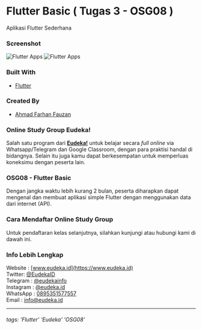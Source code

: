 # Flutter Basic ( Tugas 3 - OSG08 )
Aplikasi Flutter Sederhana

### Screenshot
![Flutter Apps](https://i.ibb.co/Kqy43VX/page-1.jpg "source: imgbb.com/")
![Flutter Apps](https://i.ibb.co/qxL4rdV/page-2.jpg "source: imgbb.com/")

### Built With
- [Flutter](https://flutter.dev)

### Created By
- [Ahmad Farhan Fauzan](https://github.com/farhan0x1)

### Online Study Group Eudeka!
Salah satu program dari [**Eudeka!**](https://www.eudeka.id) untuk belajar secara _full online_ via Whatsapp/Telegram dan Google Classroom, dengan para praktisi handal di bidangnya. Selain itu juga kamu dapat berkesempatan untuk memperluas koneksimu dengan peserta lain.

### OSG08 - Flutter Basic
Dengan jangka waktu lebih kurang 2 bulan, peserta diharapkan dapat mengenal dan membuat aplikasi simple Flutter dengan menggunakan data dari internet (API).

### Cara Mendaftar Online Study Group
Untuk pendaftaran kelas selanjutnya, silahkan kunjungi atau hubungi kami di dawah ini.

### Info Lebih Lengkap
Website : [www.eudeka.id](https://www.eudeka.id)  
Twitter: [@EudekaID](https://twitter.com/EudekaID)  
Telegram : [@eudekainfo](https://t.me/eudekainfo)  
Instagram : [@eudeka.id](https://instagram.com/eudeka.id)  
WhatsApp : [0895351577557](https://wa.me/62895351577557)  
Email : [info@eudeka.id](mailto:info@eudeka.id)  

---

###### tags: 'Flutter' 'Eudeka' 'OSG08'
